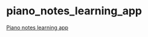 # piano_notes_learning_app

[Piano notes learning app](https://z-up.github.io/piano_notes_learning_app/)
